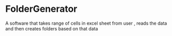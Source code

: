 # FolderGenerator
A software that takes range of cells in excel sheet from user , reads the data and then creates folders based on that data
